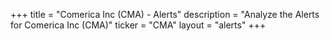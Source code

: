 +++
title = "Comerica Inc (CMA) - Alerts"
description = "Analyze the Alerts for Comerica Inc (CMA)"
ticker = "CMA"
layout = "alerts"
+++

